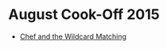 # August Cook-Off 2015

* [Chef and the Wildcard Matching][]

[Chef and the Wildcard Matching]: https://www.codechef.com/COOK61/problems/TWOSTR

